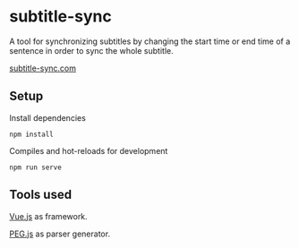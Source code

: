 # subtitle-sync
A tool for synchronizing subtitles by changing the start time or end time of a sentence in order to sync the whole subtitle.

<a href="https://vuejs.org/">subtitle-sync.com</a>

## Setup
Install dependencies
```
npm install
```

Compiles and hot-reloads for development
```
npm run serve
```
## Tools used
<a href="https://vuejs.org/">Vue.js</a> as framework.

<a href="https://pegjs.org/">PEG.js</a> as parser generator.

